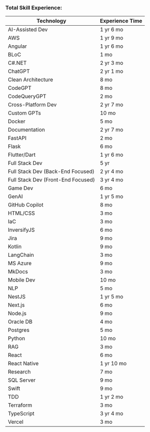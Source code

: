 ### Total Skill Experience:

| Technology | Experience Time |
|------------|-----------------|
| AI-Assisted Dev | 1 yr 6 mo |
| AWS | 1 yr 9 mo |
| Angular | 1 yr 6 mo |
| BLoC | 1 mo |
| C#.NET | 2 yr 3 mo |
| ChatGPT | 2 yr 1 mo |
| Clean Architecture | 8 mo |
| CodeGPT | 8 mo |
| CodeQueryGPT | 2 mo |
| Cross-Platform Dev | 2 yr 7 mo |
| Custom GPTs | 10 mo |
| Docker | 5 mo |
| Documentation | 2 yr 7 mo |
| FastAPI | 2 mo |
| Flask | 6 mo |
| Flutter/Dart | 1 yr 6 mo |
| Full Stack Dev | 5 yr |
| Full Stack Dev (Back-End Focused) | 2 yr 4 mo |
| Full Stack Dev (Front-End Focused) | 3 yr 4 mo |
| Game Dev | 6 mo |
| GenAI | 1 yr 5 mo |
| GitHub Copilot | 8 mo |
| HTML/CSS | 3 mo |
| IaC | 3 mo |
| InversifyJS | 6 mo |
| Jira | 9 mo |
| Kotlin | 9 mo |
| LangChain | 3 mo |
| MS Azure | 9 mo |
| MkDocs | 3 mo |
| Mobile Dev | 10 mo |
| NLP | 5 mo |
| NestJS | 1 yr 5 mo |
| Next.js | 6 mo |
| Node.js | 9 mo |
| Oracle DB | 4 mo |
| Postgres | 5 mo |
| Python | 10 mo |
| RAG | 3 mo |
| React | 6 mo |
| React Native | 1 yr 10 mo |
| Research | 7 mo |
| SQL Server | 9 mo |
| Swift | 9 mo |
| TDD | 1 yr 2 mo |
| Terraform | 3 mo |
| TypeScript | 3 yr 4 mo |
| Vercel | 3 mo |
